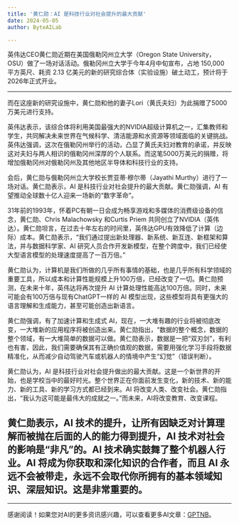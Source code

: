 ```yaml
---
title: '黄仁勋：AI 是科技行业对社会提升的最大贡献'
date: 2024-05-05
author: ByteAILab

---
```


英伟达CEO黄仁勋近期在美国俄勒冈州立大学（Oregon State University，OSU）做了一场对话活动。俄勒冈州立大学于今年4月中旬宣布，占地 150,000 平方英尺、耗资 2.13 亿美元的新的研究综合体（实验设施）破土动工，预计将于2026年正式开业。

---
而在这座新的研究设施中，黄仁勋和他的妻子Lori（黄氏夫妇）为此捐赠了5000万美元进行支持。

英伟达表示，该综合体将利用美国最强大的NVIDIA超级计算机之一，汇集教师和学生，共同解决未来世界在气候科学、清洁能源和水资源等领域面临的关键挑战。英伟达强调，这次在俄勒冈州举行的活动，凸显了黄氏夫妇对教育的承诺，并反映这对夫妇与两人相识的俄勒冈州深厚的个人联系。而这笔5000万美元的捐赠，将增加俄勒冈州对俄勒冈州及其他地区半导体和科技行业的支持。

会后，黄仁勋与俄勒冈州立大学校长贾亚蒂·穆尔蒂（Jayathi Murthy）进行了一场对话。黄仁勋表示，AI 是科技行业对社会提升的最大贡献。黄仁勋强调，AI 有望推动全球数十亿人迎来一场新的“数字革命”。

31年前的1993年，怀着PC有朝一日会成为畅享游戏和多媒体的消费级设备的信念，黄仁勋、Chris Malachowsky 和Curtis Priem 共同创立了NVIDIA（英伟达）。黄仁勋坦言，在过去十年左右的时间里，英伟达GPU有效降低了计算（边际）成本。黄仁勋表示，“我们通过提出新处理器、新系统、新互连、新框架和算法，并与数据科学家、AI 研究人员合作开发新模型，在整个跨度中，我们已经使大型语言模型的处理速度提高了一百万倍。”

黄仁勋认为，计算机是我们所做的几乎所有事情的基础，也是几乎所有科学领域的重要工具，所以成本和计算性能规模上升100万倍，已经改变了一切。黄仁勋预测，在未来十年，英伟达将再次提升 AI 计算处理性能高达100万倍。同时，未来可能会有100万倍与现有ChatGPT一样的 AI 模型出现，这些模型将具有更强大的语言理解和生成能力，甚至可能创造出新语言。

黄仁勋强调，有了加速计算和生成式 AI，现在，一大堆有趣的行业将被彻底改变，一大堆新的应用程序将被创造出来。黄仁勋指出，“数据的整个概念，数据的整个领域，有一大堆简单的数据可以做。黄仁勋表示，数据是一把“双刃剑”，有利也有害，因此，我们需要确保其有正确价值观的数据，需要用强化学习手段将数据精准化，从而减少自动驾驶汽车或机器人的情境中产生“幻觉”（错误判断）。

黄仁勋认为，AI 是科技行业对社会提升做出的最大贡献。这是一个新世界的开始，也是学校当中的最好时光。整个世界正在你面前发生变化，新的技术、新的能力、新的工具、新的学习方式都已经到来。AI 将改变人类、改变社会。黄仁勋指出，“我认为这可能是最伟大的成就之一。”而未来，AI将改变教育、改变课程。

黄仁勋表示，AI 技术的提升，让所有因缺乏对计算理解而被抛在后面的人的能力得到提升，AI 技术对社会的影响是“非凡”的。AI 技术确实鼓舞了整个机器人行业。AI 将成为你获取和深化知识的合作者，而且 AI 永远不会被带走，永远不会取代你所拥有的基本领域知识、深层知识。这是非常重要的。
---
---
感谢阅读！如果您对AI的更多资讯感兴趣，可以查看更多AI文章：[GPTNB](https://gptnb.com)。